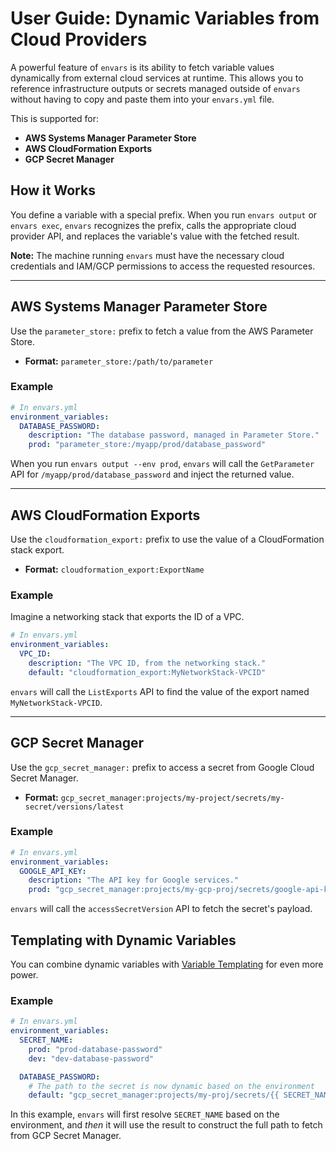 # User Guide: Dynamic Variables from Cloud Providers

A powerful feature of `envars` is its ability to fetch variable values dynamically from external cloud services at runtime. This allows you to reference infrastructure outputs or secrets managed outside of `envars` without having to copy and paste them into your `envars.yml` file.

This is supported for:

*   **AWS Systems Manager Parameter Store**
*   **AWS CloudFormation Exports**
*   **GCP Secret Manager**

## How it Works

You define a variable with a special prefix. When you run `envars output` or `envars exec`, `envars` recognizes the prefix, calls the appropriate cloud provider API, and replaces the variable's value with the fetched result.

**Note:** The machine running `envars` must have the necessary cloud credentials and IAM/GCP permissions to access the requested resources.

---

## AWS Systems Manager Parameter Store

Use the `parameter_store:` prefix to fetch a value from the AWS Parameter Store.

*   **Format:** `parameter_store:/path/to/parameter`

### Example

```yaml
# In envars.yml
environment_variables:
  DATABASE_PASSWORD:
    description: "The database password, managed in Parameter Store."
    prod: "parameter_store:/myapp/prod/database_password"
```

When you run `envars output --env prod`, `envars` will call the `GetParameter` API for `/myapp/prod/database_password` and inject the returned value.

---

## AWS CloudFormation Exports

Use the `cloudformation_export:` prefix to use the value of a CloudFormation stack export.

*   **Format:** `cloudformation_export:ExportName`

### Example

Imagine a networking stack that exports the ID of a VPC.

```yaml
# In envars.yml
environment_variables:
  VPC_ID:
    description: "The VPC ID, from the networking stack."
    default: "cloudformation_export:MyNetworkStack-VPCID"
```

`envars` will call the `ListExports` API to find the value of the export named `MyNetworkStack-VPCID`.

---

## GCP Secret Manager

Use the `gcp_secret_manager:` prefix to access a secret from Google Cloud Secret Manager.

*   **Format:** `gcp_secret_manager:projects/my-project/secrets/my-secret/versions/latest`

### Example

```yaml
# In envars.yml
environment_variables:
  GOOGLE_API_KEY:
    description: "The API key for Google services."
    prod: "gcp_secret_manager:projects/my-gcp-proj/secrets/google-api-key/versions/latest"
```

`envars` will call the `accessSecretVersion` API to fetch the secret's payload.

## Templating with Dynamic Variables

You can combine dynamic variables with [Variable Templating](./04-variable-templating.md) for even more power.

### Example

```yaml
# In envars.yml
environment_variables:
  SECRET_NAME:
    prod: "prod-database-password"
    dev: "dev-database-password"

  DATABASE_PASSWORD:
    # The path to the secret is now dynamic based on the environment
    default: "gcp_secret_manager:projects/my-proj/secrets/{{ SECRET_NAME }}/versions/1"
```

In this example, `envars` will first resolve `SECRET_NAME` based on the environment, and *then* it will use the result to construct the full path to fetch from GCP Secret Manager.
